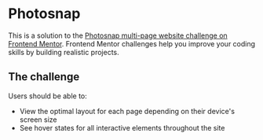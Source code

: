 # Photosnap

This is a solution to the [Photosnap multi-page website challenge on Frontend Mentor](https://www.frontendmentor.io/challenges/photosnap-multipage-website-nMDSrNmNW). Frontend Mentor challenges help you improve your coding skills by building realistic projects.

## The challenge

Users should be able to:

- View the optimal layout for each page depending on their device's screen size
- See hover states for all interactive elements throughout the site

